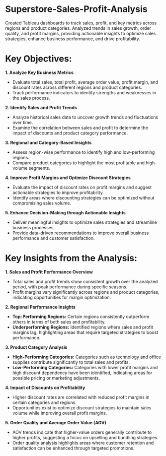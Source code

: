 # Superstore-Sales-Profit-Analysis
Created Tableau dashboards to track sales, profit, and key metrics across regions and product categories. Analyzed trends in sales growth, order quality, and profit margins, providing actionable insights to optimize sales strategies, enhance business performance, and drive profitability.

# Key Objectives:

**1. Analyze Key Business Metrics**  
   - Evaluate total sales, total profit, average order value, profit margin, and discount rates across different regions and product categories.  
   - Track performance indicators to identify strengths and weaknesses in the sales process.  

**2. Identify Sales and Profit Trends**  
   - Analyze historical sales data to uncover growth trends and fluctuations over time.  
   - Examine the correlation between sales and profit to determine the impact of discounts and product category performance.  

**3. Regional and Category-Based Insights**  
   - Assess region-wise performance to identify high and low-performing regions.  
   - Compare product categories to highlight the most profitable and high-volume segments.  

**4. Improve Profit Margins and Optimize Discount Strategies**  
   - Evaluate the impact of discount rates on profit margins and suggest actionable strategies to improve profitability.  
   - Identify areas where discounting strategies can be optimized without compromising sales volume.  

**5. Enhance Decision-Making through Actionable Insights**  
   - Deliver meaningful insights to optimize sales strategies and streamline business processes.  
   - Provide data-driven recommendations to improve overall business performance and customer satisfaction.

# Key Insights from the Analysis:

 **1. Sales and Profit Performance Overview**  
   - Total sales and profit trends show consistent growth over the analyzed period, with peak performance during specific seasons.  
   - Profit margins vary significantly across regions and product categories, indicating opportunities for margin optimization.  

 **2. Regional Performance Insights**  
   - **Top-Performing Regions:** Certain regions consistently outperform others in terms of both sales and profitability.  
   - **Underperforming Regions:** Identified regions where sales and profit margins lag, highlighting areas that require targeted strategies to boost performance.  

 **3. Product Category Analysis**  
   - **High-Performing Categories:** Categories such as technology and office supplies contribute significantly to total sales and profits.  
   - **Low-Performing Categories:** Categories with lower profit margins and high discount dependency have been identified, indicating areas for possible pricing or marketing adjustments.  

 **4. Impact of Discounts on Profitability**  
   - Higher discount rates are correlated with reduced profit margins in certain categories and regions.  
   - Opportunities exist to optimize discount strategies to maintain sales volume while improving overall profit margins.  

 **5. Order Quality and Average Order Value (AOV)**  
   - AOV trends indicate that higher-value orders generally contribute to higher profits, suggesting a focus on upselling and bundling strategies.  
   - Order quality analysis highlights areas where customer retention and satisfaction can be enhanced through targeted promotions.
